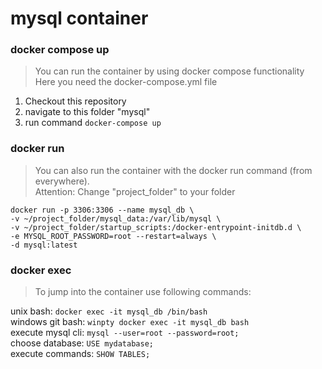 # mysql container

### docker compose up

> You can run the container by using docker compose functionality<br>
> Here you need the docker-compose.yml file<br>

1. Checkout this repository
2. navigate to this folder "mysql"
2. run command `docker-compose up`

### docker run

> You can also run the container with the docker run command (from everywhere).<br>
> Attention: Change "project_folder" to your folder<br>

`docker run -p 3306:3306 --name mysql_db \`<br>
`-v ~/project_folder/mysql_data:/var/lib/mysql \`<br>
`-v ~/project_folder/startup_scripts:/docker-entrypoint-initdb.d \`<br>
`-e MYSQL_ROOT_PASSWORD=root --restart=always \`<br>
`-d mysql:latest`<br>

### docker exec

> To jump into the container use following commands:<br>

unix bash: `docker exec -it mysql_db /bin/bash`<br>
windows git bash: `winpty docker exec -it mysql_db bash`<br>
execute mysql cli: `mysql --user=root --password=root;`<br>
choose database: `USE mydatabase;`<br>
execute commands: `SHOW TABLES;`<br>
